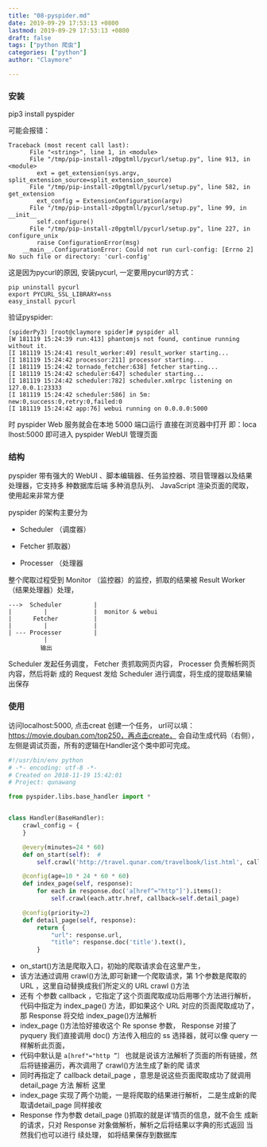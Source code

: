 ```yaml
---
title: "08-pyspider.md"
date: 2019-09-29 17:53:13 +0800
lastmod: 2019-09-29 17:53:13 +0800
draft: false
tags: ["python 爬虫"]
categories: ["python"]
author: "Claymore"

---
```



### 安装

pip3 install pyspider 

可能会报错：

```
Traceback (most recent call last):
      File "<string>", line 1, in <module>
      File "/tmp/pip-install-z0pgtmll/pycurl/setup.py", line 913, in <module>
        ext = get_extension(sys.argv, split_extension_source=split_extension_source)
      File "/tmp/pip-install-z0pgtmll/pycurl/setup.py", line 582, in get_extension
        ext_config = ExtensionConfiguration(argv)
      File "/tmp/pip-install-z0pgtmll/pycurl/setup.py", line 99, in __init__
        self.configure()
      File "/tmp/pip-install-z0pgtmll/pycurl/setup.py", line 227, in configure_unix
        raise ConfigurationError(msg)
    __main__.ConfigurationError: Could not run curl-config: [Errno 2] No such file or directory: 'curl-config'
```

这是因为pycurl的原因, 安装pycurl, 一定要用pycurl的方式：

```
pip uninstall pycurl
export PYCURL_SSL_LIBRARY=nss
easy_install pycurl
```

验证pyspider:

```
(spiderPy3) [root@claymore spider]# pyspider all
[W 181119 15:24:39 run:413] phantomjs not found, continue running without it.
[I 181119 15:24:41 result_worker:49] result_worker starting...
[I 181119 15:24:42 processor:211] processor starting...
[I 181119 15:24:42 tornado_fetcher:638] fetcher starting...
[I 181119 15:24:42 scheduler:647] scheduler starting...
[I 181119 15:24:42 scheduler:782] scheduler.xmlrpc listening on 127.0.0.1:23333
[I 181119 15:24:42 scheduler:586] in 5m: new:0,success:0,retry:0,failed:0
[I 181119 15:24:42 app:76] webui running on 0.0.0.0:5000
```

时 pyspider Web 服务就会在本地 5000 端口运行 直接在浏览器中打开 即：loca lhost:5000
即可进入 pyspider WebUI 管理页面



### 结构

pyspider 带有强大的 WebUI 、脚本编辑器、任务监控器、项目管理器以及结果处理器，它支持多
种数据库后端 多种消息队列、 JavaScript 渲染页面的爬取，使用起来非常方便

pyspider 的架构主要分为

*  Scheduler （调度器）

* Fetcher 抓取器）

*  Processer （处理器

  整个爬取过程受到 Monitor （监控器）的监控，抓取的结果被 Result Worker （结果处理器）处理，

```
--->  Scheduler         |
|		  |				|  monitor & webui
|	   Fetcher			|
|         |				|
| --- Processer 		|
		  |
		 输出
```



Scheduler 发起任务调度， Fetcher 责抓取网页内容， Processer 负责解析网页内容，然后将新
成的 Request 发给 Scheduler 进行调度，将生成的提取结果输出保存



### 使用

访问localhost:5000, 点击creat 创建一个任务， url可以填：https://movie.douban.com/top250，再点击create， 会自动生成代码（右侧），左侧是调试页面，所有的逻辑在Handler这个类中即可完成。

```python
#!/usr/bin/env python
# -*- encoding: utf-8 -*-
# Created on 2018-11-19 15:42:01
# Project: qunawang

from pyspider.libs.base_handler import *


class Handler(BaseHandler):
    crawl_config = {
    }

    @every(minutes=24 * 60)
    def on_start(self):  # 
        self.crawl('http://travel.qunar.com/travelbook/list.html', callback=self.index_page)

    @config(age=10 * 24 * 60 * 60)
    def index_page(self, response):
        for each in response.doc('a[href^="http"]').items():
            self.crawl(each.attr.href, callback=self.detail_page)

    @config(priority=2)
    def detail_page(self, response):
        return {
            "url": response.url,
            "title": response.doc('title').text(),
        }

```

* on_start()方法是爬取入口，初始的爬取请求会在这里产生，
* 该方法通过调用 crawl()方法,即可新建一个爬取请求，第 1个参数是爬取的 URL ，这里自动替换成我们所定义的 URL crawl ()方法
* 还有 个参数 callback ，它指定了这个页面爬取成功后用哪个方法进行解析，代码中指定为 index_page()
  方法，即如果这个 URL 对应的页面爬取成功了，那 Response 将交给 index_page()方法解析
* index_page ()方法恰好接收这个 Re sponse 参数， Response 对接了pyquery 我们直接调用 doc()
  方法传入相应的 ss 选择器，就可以像 query 一样解析此页面，
* 代码中默认是 `a[href"="http ”］`
  也就是说该方法解析了页面的所有链接，然后将链接遍历，再次调用了 crawl()方法生成了新的爬
  请求
* 同时再指定了 callback detail_page ，意思是说这些页面爬取成功了就调用 detail_page  方法
  解析 这里
* index_page  实现了两个功能，一是将爬取的结果进行解析， 二是生成新的爬取请detail_page 同样接收 
* Response 作为参数 detail_page ()抓取的就是详’情页的信息，就不会生
  成新的请求，只对 Response 对象做解析，解析之后将结果以字典的形式返回 当然我们也可以进行
  续处理， 如将结果保存到数据库